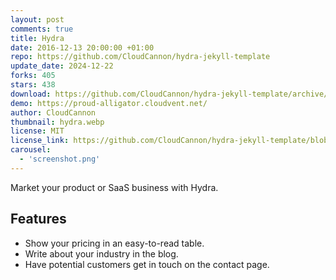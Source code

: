 ```yaml
---
layout: post
comments: true
title: Hydra
date: 2016-12-13 20:00:00 +01:00
repo: https://github.com/CloudCannon/hydra-jekyll-template
update_date: 2024-12-22
forks: 405
stars: 438
download: https://github.com/CloudCannon/hydra-jekyll-template/archive/master.zip
demo: https://proud-alligator.cloudvent.net/
author: CloudCannon
thumbnail: hydra.webp
license: MIT
license_link: https://github.com/CloudCannon/hydra-jekyll-template/blob/master/LICENSE
carousel:
  - 'screenshot.png'
---
```


Market your product or SaaS business with Hydra.

## Features

* Show your pricing in an easy-to-read table.
* Write about your industry in the blog.
* Have potential customers get in touch on the contact page.
